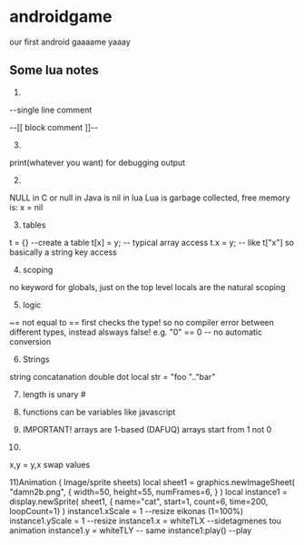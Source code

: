 # androidgame
our first android gaaaame yaaay

Some lua notes
--------------
1)
--single line comment

--[[
block comment
]]--

3)
print(whatever you want) for debugging output

2)
NULL in C or null in Java is nil in lua
Lua is garbage collected, free memory is: x = nil

3) tables

t = {}   --create a table
t[x] = y; -- typical array access
t.x = y; -- like t["x"] so basically a string key access

4) scoping

no keyword for globals, just on the top level
locals are the natural scoping

5) logic

~= not equal to
== first checks the type! so no compiler error between 
   different types, instead alsways false!
e.g.  "0" == 0 -- no automatic conversion

6) Strings

string concatanation double dot 
local str = "foo ".."bar"

7) length is unary #

8) functions can be variables like javascript

9) IMPORTANT! arrays are 1-based (DAFUQ) arrays start from 1 not 0

10)

x,y = y,x swap values

11)Animation ( Image/sprite sheets)
	local sheet1 = graphics.newImageSheet( "damn2b.png", { width=50, height=55, numFrames=6,  } )
	local instance1 = display.newSprite( sheet1, { name="cat", start=1, count=6, time=200, loopCount=1} )
	instance1.xScale = 1  --resize eikonas (1=100%)
	instance1.yScale = 1  --resize
	instance1.x = whiteTLX --sidetagmenes tou animation
    instance1.y = whiteTLY -- same
	instance1:play() 	--play